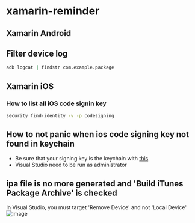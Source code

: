 # xamarin-reminder

## Xamarin Android

## Filter device log

```bash
adb logcat | findstr com.example.package
```

## Xamarin iOS

### How to list all iOS code signin key

```bash
security find-identity -v -p codesigning
```

## How to not panic when ios code signing key not found in keychain

- Be sure that your signing key is the keychain with [this](###how-to-list-all-iOS-code-signin-key)
- Visual Studio need to be run as administrator

## ipa file is no more generated and 'Build iTunes Package Archive' is checked

In Visual Studio, you must target 'Remove Device' and not 'Local Device'
![image](https://user-images.githubusercontent.com/50547935/118830237-11b0dd00-b8bf-11eb-859b-5be30d94db7b.png)
